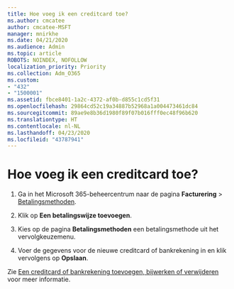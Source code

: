 ```yaml
---
title: Hoe voeg ik een creditcard toe?
ms.author: cmcatee
author: cmcatee-MSFT
manager: mnirkhe
ms.date: 04/21/2020
ms.audience: Admin
ms.topic: article
ROBOTS: NOINDEX, NOFOLLOW
localization_priority: Priority
ms.collection: Adm_O365
ms.custom:
- "432"
- "1500001"
ms.assetid: fbce8401-1a2c-4372-af0b-d855c1cd5f31
ms.openlocfilehash: 29864cd52c19a34887b52968a1a004473461dc84
ms.sourcegitcommit: 89ae9e8b36d1980f89f07b016fff0ec48f96b620
ms.translationtype: HT
ms.contentlocale: nl-NL
ms.lasthandoff: 04/23/2020
ms.locfileid: "43787941"
---
```

# <a name="how-do-i-add-a-credit-card"></a>Hoe voeg ik een creditcard toe?

1. Ga in het Microsoft 365-beheercentrum naar de pagina **Facturering** \> [Betalingsmethoden](https://go.microsoft.com/fwlink/p/?linkid=2018806).

2. Klik op **Een betalingswijze toevoegen**.

3. Kies op de pagina **Betalingsmethoden** een betalingsmethode uit het vervolgkeuzemenu.

4. Voer de gegevens voor de nieuwe creditcard of bankrekening in en klik vervolgens op **Opslaan**.

Zie [Een creditcard of bankrekening toevoegen, bijwerken of verwijderen ](https://docs.microsoft.com/office365/admin/subscriptions-and-billing/add-update-or-remove-credit-card-or-bank-account) voor meer informatie.
